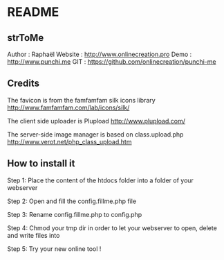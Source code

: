 README
======

strToMe
-------
Author :    Raphaël
Website :   http://www.onlinecreation.pro
Demo :      http://www.punchi.me
GIT :       https://github.com/onlinecreation/punchi-me

Credits
-------

The favicon is from the famfamfam silk icons library 
    http://www.famfamfam.com/lab/icons/silk/

The client side uploader is Plupload
    http://www.plupload.com/

The server-side image manager is based on class.upload.php
    http://www.verot.net/php_class_upload.htm

How to install it
-----------------
    
Step 1: 
    Place the content of the htdocs folder into a folder of your webserver
    
Step 2:
    Open and fill the config.fillme.php file
    
Step 3: 
    Rename config.fillme.php to config.php
    
Step 4:
    Chmod your tmp dir in order to let your webserver to open, delete and write 
    files into

Step 5: 
    Try your new online tool !
